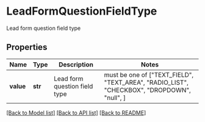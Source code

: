 # LeadFormQuestionFieldType

Lead form question field type

## Properties
Name | Type | Description | Notes
------------ | ------------- | ------------- | -------------
**value** | **str** | Lead form question field type |  must be one of ["TEXT_FIELD", "TEXT_AREA", "RADIO_LIST", "CHECKBOX", "DROPDOWN", "null", ]

[[Back to Model list]](../README.md#documentation-for-models) [[Back to API list]](../README.md#documentation-for-api-endpoints) [[Back to README]](../README.md)


